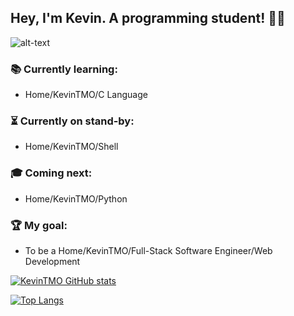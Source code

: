 ## Hey, I'm Kevin. A programming student! :muscle::sunglasses:

![alt-text](https://media.giphy.com/media/RbDKaczqWovIugyJmW/giphy.gif)   

### :books: Currently learning:                                                                                                   
- Home/KevinTMO/C Language

### :hourglass_flowing_sand: Currently on stand-by:
- Home/KevinTMO/Shell

### :mortar_board: Coming next:
- Home/KevinTMO/Python

### :trophy: My goal:
- To be a Home/KevinTMO/Full-Stack Software Engineer/Web Development

[![KevinTMO GitHub stats](https://github-readme-stats.vercel.app/api?username=KevinTMO&show_icons=true&theme=synthwave)](https://github.com/KevinTMO/github-readme-stats)

[![Top Langs](https://github-readme-stats.vercel.app/api/top-langs/?username=KevinTMO&theme=synthwave)](https://github.com/KevinTMO/github-readme-stats)
